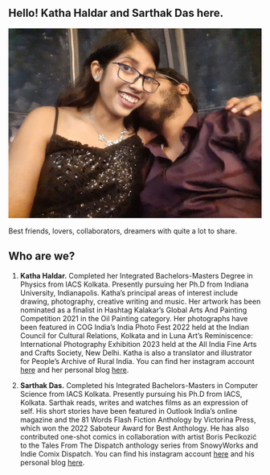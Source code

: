 ## Hello! Katha Haldar and Sarthak Das here.

<p align="center">
  <img src="images/bio2.jpeg" alt="drawing" width="700"/>
</p>

Best friends, lovers, collaborators, dreamers with quite a lot to share.

## Who are we?

1. **Katha Haldar.** Completed her Integrated Bachelors-Masters Degree in Physics from IACS Kolkata. Presently pursuing her Ph.D from Indiana University, Indianapolis. Katha’s principal areas of interest include drawing, photography, creative writing and music. Her artwork has been nominated as a finalist in Hashtag Kalakar’s Global Arts And Painting Competition 2021 in the Oil Painting category. Her photographs have been featured in COG India’s India Photo Fest 2022 held at the Indian Council for Cultural Relations, Kolkata and in Luna Art’s Reminiscence: International Photography Exhibition 2023 held at the All India Fine Arts and Crafts Society, New Delhi. Katha is also a translator and illustrator for People’s Archive of Rural India. You can find her instagram account [here](https://instagram.com/_.joker_in_the_pack._) and her personal blog [here](https://katha-r-katha.blogspot.com/).

2. **Sarthak Das.** Completed his Integrated Bachelors-Masters in Computer Science from IACS Kolkata. Presently pursuing his Ph.D from IACS, Kolkata. Sarthak reads, writes and watches films as an expression of self. His short stories have been featured in Outlook India’s online magazine and the 81 Words Flash Fiction Anthology by Victorina Press, which won the 2022 Saboteur Award for Best Anthology. He has also contributed one-shot comics in collaboration with artist Boris Pecikozić to the Tales From The Dispatch anthology series from SnowyWorks and Indie Comix Dispatch. You can find his instagram account [here](https://instagram.com/the.absurdist.98) and his personal blog [here](https://dassarthak18.wordpress.com/).
